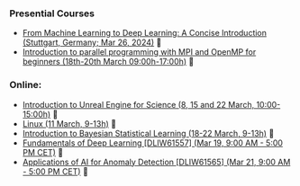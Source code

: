 ### Presential Courses

- [From Machine Learning to Deep Learning: A Concise Introduction (Stuttgart, Germany; Mar 26, 2024)](https://www.hlrs.de/training/2024/dl-hlrs) 🔴
- [Introduction to parallel programming with MPI and OpenMP for beginners (18th-20th March 09:00h-17:00h)](https://www.fz-juelich.de/en/ias/jsc/news/events/training-courses/2024/mpi-intro) 🔴


### Online:
- [Introduction to Unreal Engine for Science (8, 15 and 22 March, 10:00-15:00h)](https://www.gauss-centre.eu/trainingsworkshops/?dfxid=562) 🔴
- [Linux (11 March, 9-13h)](https://admin.kuleuven.be/icts/opleidingen/opleidingsaanbod/linux-tools-online) 🔴
- [Introduction to Bayesian Statistical Learning (18-22 March, 9-13h)](https://www.gauss-centre.eu/trainingsworkshops/?dfxid=566) 🔴
- [Fundamentals of Deep Learning [DLIW61557] (Mar 19, 9:00 AM - 5:00 PM CET)](https://www.nvidia.com/gtc/session-catalog/?tab.allsessions=1700692987788001F1cG&search.sessiontype=1701905400491001STQ1&search=DLIW61557#/session/1694112676966001AIrI) 🔴
- [Applications of AI for Anomaly Detection [DLIW61565] (Mar 21, 9:00 AM - 5:00 PM CET)](https://www.nvidia.com/gtc/session-catalog/?tab.allsessions=1700692987788001F1cG&search.sessiontype=1701905400491001STQ1&search=DLIW61565#/session/1694112677451001AOTu) 🔴

